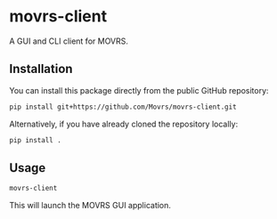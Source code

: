 # movrs-client

A GUI and CLI client for MOVRS.

## Installation

You can install this package directly from the public GitHub repository:

```bash
pip install git+https://github.com/Movrs/movrs-client.git
```

Alternatively, if you have already cloned the repository locally:

```bash
pip install .
```

## Usage

```bash
movrs-client
```

This will launch the MOVRS GUI application. 